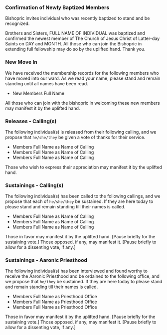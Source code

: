 ### Confirmation of Newly Baptized Members
Bishopric invites individual who was recently baptized to stand and be recognized.

Brothers and Sisters,
FULL NAME OF INDIVIDUAL was baptized and confirmed the newest member of The Church of Jesus Christ of Latter-day Saints on DAY and MONTH. All those who can join the Bishopric in extending full fellowship may do so by the uplifted hand. Thank you.

### New Move In
We have received the membership records for the following members who have moved into our ward. 
As we read your name, please stand and remain standing until all names have been read.

+ New Members Full Name

All those who can join with the bishopric in welcoming these new members may manifest it by the uplifted hand.

### Releases - Calling(s)
The following individual(s) is released from their following calling, and we propose that `he/she/they` be given a vote of thanks for their service.

+ Members Full Name as Name of Calling
+ Members Full Name as Name of Calling
+ Members Full Name as Name of Calling

Those who wish to express their appreciation may manifest it by the uplifted hand.

### Sustainings - Calling(s)
The following individual(s) has been called to the following callings, and we propose that each of `he/she/they` be sustained. If they are here today to please stand and remain standing till their names is called.

+ Members Full Name as Name of Calling
+ Members Full Name as Name of Calling
+ Members Full Name as Name of Calling
  
Those in favor may manifest it by the uplifted hand. [Pause briefly for the sustaining vote.]
Those opposed, if any, may manifest it. [Pause briefly to allow for a dissenting vote, if any.]

### Sustainings - Aaronic Priesthood
The following individual(s) has been interviewed and found worthy to receive the Aaronic Priesthood and be ordained to the following office, and we propose that `he/they` be sustained. If they are here today to please stand and remain standing till their names is called.

+ Members Full Name as Priesthood Office
+ Members Full Name as Priesthood Office
+ Members Full Name as Priesthood Office
  
Those in favor may manifest it by the uplifted hand. [Pause briefly for the sustaining vote.]
Those opposed, if any, may manifest it. [Pause briefly to allow for a dissenting vote, if any.]

